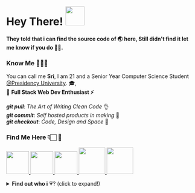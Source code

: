 # Hey There!  <img src="https://user-images.githubusercontent.com/45766521/136393513-6194abb2-481a-4a54-b725-eb79e0d13049.gif" width="50" height="50" >

**They told that i can find the source code of 🌏 here, Still didn't find it let me know if you do 🙏🏻.**

### Know Me 🙋🏻‍♂️

You can call me **Sri**, I am 21 and a Senior Year Computer Science Student [@Presidency University](https://presidencyuniversity.in/). 🎓,<br />
                                             👀 **Full Stack Web Dev Enthusiast ⚡**

***git pull***: *The Art of Writing Clean Code* 👌  <br />
***git commit***: *Self hosted products in making* 🤩<br />
***git checkout***: *Code, Design and Space* 🚀 <br />
                               
						    						     
						     
### Find Me Here 👇🏻 :handshake: <br />

<a href="https://twitter.com/SrikyFreaky"><img src="https://user-images.githubusercontent.com/45766521/136398236-48a3b3ba-d2b1-4f6c-b7e9-5c914c326cdd.png" width="60" height="60" >
<a href="https://www.linkedin.com/in/SrikyFreaky/"><img src="https://user-images.githubusercontent.com/45766521/136404001-cdd2bfee-40e1-4162-b35c-9e401e0008ee.png" width="60" height="60" >
<a href="mailto:ksri5144@gmail.com"><img src="https://user-images.githubusercontent.com/45766521/136409613-d9d73038-e815-4034-a8ab-04930e7f806c.png"  width="60" height="60">
<a href="https://www.hackerrank.com/SrikyFreaky"><img src="https://user-images.githubusercontent.com/45766521/136411856-f7f16779-1edf-452c-b612-e34142137098.png"  width="70" height="70" >
<a href="https://www.codechef.com/users/srikyfreaky"><img src="https://user-images.githubusercontent.com/45766521/136437191-cd5508f5-5594-4bb0-99c4-c488b560c5d3.png"  width="70" height="70" >	
	
	
</a>

<details> <summary>  <b>Find out who i</b> 💗? (click to expand!)  </summary>
<p>

 In Coding  👨🏻‍💻
      
<img src="https://user-images.githubusercontent.com/45766521/136424198-9ad43b40-f4f3-46cb-9ac7-d9304dcecc26.png"  width="40" height="40"> 
	
<img src="https://user-images.githubusercontent.com/45766521/136424901-5c4f69c6-d750-4e58-af45-e4b0ffb7bb7a.png"  width="40" height="40">
	
<img src="https://user-images.githubusercontent.com/45766521/136425517-6126f206-2f8b-432b-8d8b-07b48b9b067e.png"  width="40" height="40">
	
<img src="https://user-images.githubusercontent.com/45766521/136425533-ae2701d4-d6c3-4223-bbed-7466417bfa2f.png"  width="40" height="40">
	
<img src="https://user-images.githubusercontent.com/45766521/136425710-e4ceb0ec-e688-4bad-b9cd-48dbebefc169.png"  width="40" height="40">

<img src="https://user-images.githubusercontent.com/45766521/136425756-e3cbc3e0-0afc-41f1-b3e1-fb0c509d644a.png"  width="40" height="40">
	
<img src="https://user-images.githubusercontent.com/45766521/136425735-300f2407-3efd-4e6b-8e86-7ea5093156ef.png"  width="40" height="40">
	
<img src="https://user-images.githubusercontent.com/45766521/136425823-fa5309bf-323d-45c8-be3d-32d6a1057218.png"  width="40" height="40">

<img src="https://user-images.githubusercontent.com/45766521/136425837-c93e20a5-ec75-4bba-ac95-5fb1242a0a58.png"  width="40" height="40">
	
<img src="https://user-images.githubusercontent.com/45766521/136425843-71675847-f81a-409a-b39b-a0e4c3dfb60e.png"  width="40" height="40">	
	
<img src="https://user-images.githubusercontent.com/45766521/136426536-8379b839-fa75-42d3-a6ca-398bcdd2438d.gif"  width="40" height="40">
	
<img src="https://user-images.githubusercontent.com/45766521/136426593-ebfd7d62-1993-45c8-8434-dc4e6c77484d.gif"  width="40" height="40">

<img src="https://user-images.githubusercontent.com/45766521/136434355-2a3332d1-2e56-4488-9cec-8068830411f1.gif"  width="40" height="40">
	

```

 I keep going dates with them 💗, best part no one hates me for going on date with others 😁.

```

In Design & Editing 🎨✂
	
<img src="https://user-images.githubusercontent.com/45766521/136435458-8c5d4f69-9f4f-40fc-ae6e-20a55e140711.gif"  width="40" height="40">
	
<img src="https://user-images.githubusercontent.com/45766521/136436347-d72e8d97-e1f6-4fa4-b577-798571beea3d.gif"  width="40" height="40">
	



	
```
They find me attractive so do i 😉.
```	
	
</p>
</details>


<!---
SrikyFreaky/SrikyFreaky is a ✨ special ✨ repository because its `README.md` (this file) appears on your GitHub profile.
You can click the Preview link to take a look at your changes.
--->
